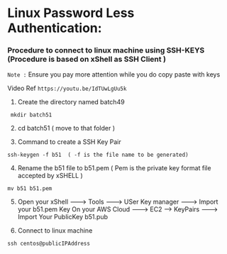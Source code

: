 # Linux Password Less Authentication:

### Procedure to connect to linux machine using SSH-KEYS (Procedure is based on xShell as SSH Client )

`Note :` Ensure you pay more attention while you do copy paste with keys

Video Ref `https://youtu.be/IdTUwLgUu5k`

1) Create the directory named batch49
```
 mkdir batch51
```

2) cd batch51 ( move to that folder )

3) Command to create a SSH Key Pair
``` 
ssh-keygen -f b51  ( -f is the file name to be generated)
```

4) Rename the b51 file to b51.pem ( Pem is the private key format file accepted by xSHELL )
```
mv b51 b51.pem
```

5) Open your xShell ---> Tools ---> USer Key manager ---> Import your b51.pem Key 
   On your AWS Cloud ---> EC2  --> KeyPairs ---> Import Your PublicKey b51.pub


6) Connect to linux machine

```
ssh centos@publicIPAddress
```
